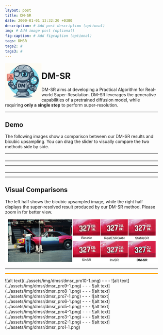 ```yaml
---
layout: post
title: DM-SR
date: 2000-01-01 13:32:20 +0300
description: # Add post description (optional)
img: # Add image post (optional)
fig-caption: # Add figcaption (optional)
tags: DMSR
tags2: #
tags3: #
---
```


<img align="left" width="120" src="../assets/img/dmsr/dmsr.png" />

# DM-SR

DM-SR aims at developing a Practical Algorithm for Real-world Super-Resolution.
DM-SR leverages the generative capabilities of a pretrained diffusion model, while requiring **only a single step** to perform super-resolution.



- - -
## Demo
The following images show a comparison between our DM-SR results and bicubic upsampling.
You can drag the slider to visually compare the two methods side by side.

<link rel="stylesheet" href="https://cdn.knightlab.com/libs/juxtapose/latest/css/juxtapose.css">
<script src="https://cdn.knightlab.com/libs/juxtapose/latest/js/juxtapose.min.js"></script>
<div id="juxtapose" style="width: 30%; max-width: 800px; margin: auto;"></div>


<table style="width:100%; text-align:center;">
  <tr>
    <td>
      <div align="center" id="slider5" style="display:inline-block; width: 310px;"></div>
    </td>
    <td>
      <div align="center" id="slider6" style="display:inline-block; width: 310px;"></div>
    </td>
    <td>
      <div align="center" id="slider7" style="display:inline-block; width: 310px;"></div>
    </td>
    </tr>
</table>

<table style="width:100%; text-align:center;">
  <tr>
    <td>
      <div align="center" id="slider1" style="display:inline-block; width: 220px;"></div>
    </td>
    <td>
      <div align="center" id="slider2" style="display:inline-block; width: 220px;"></div>
    </td>
    <td>
      <div align="center" id="slider3" style="display:inline-block; width: 220px;"></div>
    </td>
    <td>
      <div align="center" id="slider4" style="display:inline-block; width: 220px;"></div>
    </td>
  </tr>
</table>

<script>
  new juxtapose.JXSlider('#slider5',
    [
      {src: '../assets/img/dmsr/lr1.jpg', label: 'Bicubic'},
      {src: '../assets/img/dmsr/sr1.png',label: 'DM-SR'}
    ],
    {
      animate: true,
      showLabels: true,
      showCredits: false,
      makeResponsive: true
    });
  new juxtapose.JXSlider('#slider6',
    [
      {src: '../assets/img/dmsr/lr2.jpg', label: 'Bicubic'},
      {src: '../assets/img/dmsr/sr2.png',label: 'DM-SR'}
    ],
    {
      animate: true,
      showLabels: true,
      showCredits: false,
      makeResponsive: true
    });
   new juxtapose.JXSlider('#slider7',
    [
      {src: '../assets/img/dmsr/lr3.jpg', label: 'Bicubic'},
      {src: '../assets/img/dmsr/sr3.png',label: 'DM-SR'}
    ],
    {
      animate: true,
      showLabels: true,
      showCredits: false,
      makeResponsive: true
    });
</script>

<script>
  new juxtapose.JXSlider('#slider1',
    [
      {src: '../assets/img/dmsr/lr6.jpg', label: 'Bicubic'},
      {src: '../assets/img/dmsr/sr6.png',label: 'DM-SR'}
    ],
    {
      animate: true,
      showLabels: true,
      showCredits: false,
      makeResponsive: true
    });
  new juxtapose.JXSlider('#slider2',
    [
      {src: '../assets/img/dmsr/lr7.jpg', label: 'Bicubic'},
      {src: '../assets/img/dmsr/sr7.png',label: 'DM-SR'}
    ],
    {
      animate: true,
      showLabels: true,
      showCredits: false,
      makeResponsive: true
    });
   new juxtapose.JXSlider('#slider3',
    [
      {src: '../assets/img/dmsr/lr5.jpg', label: 'Bicubic'},
      {src: '../assets/img/dmsr/sr5.png',label: 'DM-SR'}
    ],
    {
      animate: true,
      showLabels: true,
      showCredits: false,
      makeResponsive: true
    });
   new juxtapose.JXSlider('#slider4',
    [
      {src: '../assets/img/dmsr/lr4.jpg', label: 'Bicubic'},
      {src: '../assets/img/dmsr/sr4.png',label: 'DM-SR'}
    ],
    {
      animate: true,
      showLabels: true,
      showCredits: false,
      makeResponsive: true
    });
</script>
- - -


## Visual Comparisons

The left half shows the bicubic upsampled image, while the right half displays the super-resolved result produced by our DM-SR method.
Please zoom in for better view.


![alt text](../assets/img/dmsr/dmsr_pro11-1.png)
- - -
<hr style="height: 2px; background-color: orange; border: none;">
![alt text](../assets/img/dmsr/dmsr_pro10-1.png)
- - -
![alt text](../assets/img/dmsr/dmsr_pro9-1.png) 
- - -
![alt text](../assets/img/dmsr/dmsr_pro8-1.png) 
- - -
![alt text](../assets/img/dmsr/dmsr_pro7-1.png) 
- - -
![alt text](../assets/img/dmsr/dmsr_pro6-1.png) 
- - -
![alt text](../assets/img/dmsr/dmsr_pro5-1.png) 
- - -
![alt text](../assets/img/dmsr/dmsr_pro4-1.png) 
- - -
![alt text](../assets/img/dmsr/dmsr_pro3-1.png) 
- - -
![alt text](../assets/img/dmsr/dmsr_pro2-1.png) 
- - -
![alt text](../assets/img/dmsr/dmsr_pro1-1.png) 

